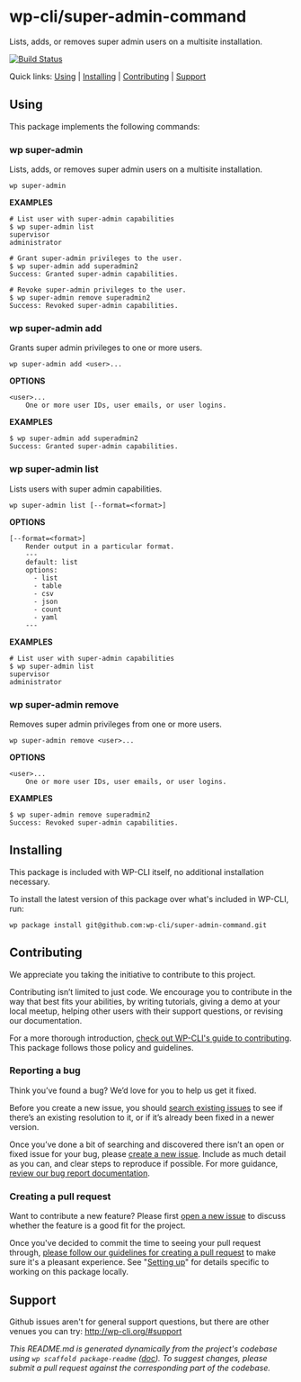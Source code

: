 wp-cli/super-admin-command
==========================

Lists, adds, or removes super admin users on a multisite installation.

[![Build Status](https://travis-ci.org/wp-cli/super-admin-command.svg?branch=master)](https://travis-ci.org/wp-cli/super-admin-command)

Quick links: [Using](#using) | [Installing](#installing) | [Contributing](#contributing) | [Support](#support)

## Using

This package implements the following commands:

### wp super-admin

Lists, adds, or removes super admin users on a multisite installation.

~~~
wp super-admin
~~~

**EXAMPLES**

    # List user with super-admin capabilities
    $ wp super-admin list
    supervisor
    administrator

    # Grant super-admin privileges to the user.
    $ wp super-admin add superadmin2
    Success: Granted super-admin capabilities.

    # Revoke super-admin privileges to the user.
    $ wp super-admin remove superadmin2
    Success: Revoked super-admin capabilities.



### wp super-admin add

Grants super admin privileges to one or more users.

~~~
wp super-admin add <user>...
~~~

**OPTIONS**

	<user>...
		One or more user IDs, user emails, or user logins.

**EXAMPLES**

    $ wp super-admin add superadmin2
    Success: Granted super-admin capabilities.



### wp super-admin list

Lists users with super admin capabilities.

~~~
wp super-admin list [--format=<format>]
~~~

**OPTIONS**

	[--format=<format>]
		Render output in a particular format.
		---
		default: list
		options:
		  - list
		  - table
		  - csv
		  - json
		  - count
		  - yaml
		---

**EXAMPLES**

    # List user with super-admin capabilities
    $ wp super-admin list
    supervisor
    administrator



### wp super-admin remove

Removes super admin privileges from one or more users.

~~~
wp super-admin remove <user>...
~~~

**OPTIONS**

	<user>...
		One or more user IDs, user emails, or user logins.

**EXAMPLES**

    $ wp super-admin remove superadmin2
    Success: Revoked super-admin capabilities.

## Installing

This package is included with WP-CLI itself, no additional installation necessary.

To install the latest version of this package over what's included in WP-CLI, run:

    wp package install git@github.com:wp-cli/super-admin-command.git

## Contributing

We appreciate you taking the initiative to contribute to this project.

Contributing isn’t limited to just code. We encourage you to contribute in the way that best fits your abilities, by writing tutorials, giving a demo at your local meetup, helping other users with their support questions, or revising our documentation.

For a more thorough introduction, [check out WP-CLI's guide to contributing](https://make.wordpress.org/cli/handbook/contributing/). This package follows those policy and guidelines.

### Reporting a bug

Think you’ve found a bug? We’d love for you to help us get it fixed.

Before you create a new issue, you should [search existing issues](https://github.com/wp-cli/super-admin-command/issues?q=label%3Abug%20) to see if there’s an existing resolution to it, or if it’s already been fixed in a newer version.

Once you’ve done a bit of searching and discovered there isn’t an open or fixed issue for your bug, please [create a new issue](https://github.com/wp-cli/super-admin-command/issues/new). Include as much detail as you can, and clear steps to reproduce if possible. For more guidance, [review our bug report documentation](https://make.wordpress.org/cli/handbook/bug-reports/).

### Creating a pull request

Want to contribute a new feature? Please first [open a new issue](https://github.com/wp-cli/super-admin-command/issues/new) to discuss whether the feature is a good fit for the project.

Once you've decided to commit the time to seeing your pull request through, [please follow our guidelines for creating a pull request](https://make.wordpress.org/cli/handbook/pull-requests/) to make sure it's a pleasant experience. See "[Setting up](https://make.wordpress.org/cli/handbook/pull-requests/#setting-up)" for details specific to working on this package locally.

## Support

Github issues aren't for general support questions, but there are other venues you can try: http://wp-cli.org/#support


*This README.md is generated dynamically from the project's codebase using `wp scaffold package-readme` ([doc](https://github.com/wp-cli/scaffold-package-command#wp-scaffold-package-readme)). To suggest changes, please submit a pull request against the corresponding part of the codebase.*
